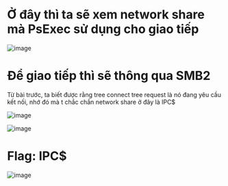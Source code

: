 # Ở đây thì ta sẽ xem network share mà PsExec sử dụng cho giao tiếp

![image](https://github.com/anhshidou/EHCCTFTraining/assets/120787381/6ffa909b-62ef-49ca-8c92-16eb69e5004a)

# Để giao tiếp thì sẽ thông qua SMB2
Từ bài trước, ta biết được rằng tree connect tree request là nó đang yêu cầu kết nối, nhớ đó mà t chắc chắn network share ở đây là IPC$

![image](https://github.com/anhshidou/EHCCTFTraining/assets/120787381/f9460d52-89ec-489c-a6c1-6902f3882ec8)

![image](https://github.com/anhshidou/EHCCTFTraining/assets/120787381/9fe2adb0-910d-4be8-a915-e8c37cdc36e7)

# Flag: IPC$

![image](https://github.com/anhshidou/EHCCTFTraining/assets/120787381/14e0c74d-d988-4115-bccd-928daaadf424)
